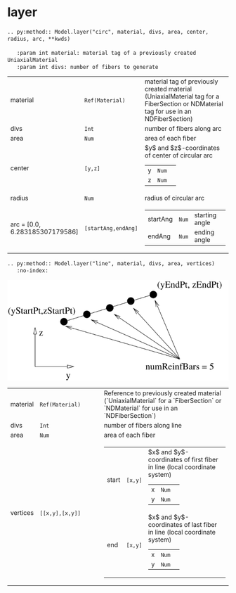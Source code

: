 
# layer


```{eval-rst}
.. py:method:: Model.layer("circ", material, divs, area, center, radius, arc, **kwds)

   :param int material: material tag of a previously created UniaxialMaterial
   :param int divs: number of fibers to generate
```


<table>
<colgroup>
  <col style="width: 10%" ><col style="width: 30%" ><col style="width: 60%" >
</colgroup>
<tbody>

<tr><td>material</td><td><code>Ref(Material)</code></td><td>material tag of previously created material (UniaxialMaterial tag for a FiberSection or NDMaterial tag for use in an NDFiberSection)</tr>
<tr><td>divs</td><td><code>Int</code></td><td>number of fibers along arc</tr>
<tr><td>area</td><td><code>Num</code></td><td>area of each fiber</tr>
<tr><td>center</td><td><code>[y,z]</code></td><td>$y$ and $z$-coordinates of center of circular arc<table>
<tr><td>y</td><td><code>Num</code></td><td></tr>
<tr><td>z</td><td><code>Num</code></td><td></tr>
</table>
</tr>
<tr><td>radius</td><td><code>Num</code></td><td>radius of circular arc</tr>
<tr><td>arc = [0.0, 6.283185307179586]</td><td><code>[startAng,endAng]</code></td><td><table>
<tr><td>startAng</td><td><code>Num</code></td><td>starting angle</tr>
<tr><td>endAng</td><td><code>Num</code></td><td>ending angle</tr>
</table>
</tr>

</tbody>
</table>


```{eval-rst}
.. py:method:: Model.layer("line", material, divs, area, vertices)
   :no-index:
```


![](figures/straightLayer.svg)

<table>
<colgroup>
  <col style="width: 10%" ><col style="width: 30%" ><col style="width: 60%" >
</colgroup>
<tbody>

<tr><td>material</td><td><code>Ref(Material)</code></td><td>Reference to previously created material                  (`UniaxialMaterial` for a `FiberSection` or `NDMaterial`                  for use in an `NDFiberSection`)</tr>
<tr><td>divs</td><td><code>Int</code></td><td>number of fibers along line</tr>
<tr><td>area</td><td><code>Num</code></td><td>area of each fiber</tr>
<tr><td>vertices</td><td><code>[[x,y],[x,y]]</code></td><td><table>
<tr><td>start</td><td><code>[x,y]</code></td><td>$x$ and $y$-coordinates of first fiber                        in line (local coordinate system)<table>
<tr><td>x</td><td><code>Num</code></td><td></tr>
<tr><td>y</td><td><code>Num</code></td><td></tr>
</table>
</tr>
<tr><td>end</td><td><code>[x,y]</code></td><td>$x$ and $y$-coordinates of last fiber in line (local coordinate system)<table>
<tr><td>x</td><td><code>Num</code></td><td></tr>
<tr><td>y</td><td><code>Num</code></td><td></tr>
</table>
</tr>
</table>
</tr>
</tbody>
</table>
